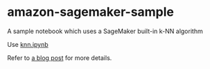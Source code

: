 # amazon-sagemaker-sample
A sample notebook which uses a SageMaker built-in k-NN algorithm

Use [knn.ipynb](knn.ipynb)

Refer to [a blog post](https://devnote.tech/2022/01/amazon-sagemaker-introduction-try-machine-learning-with-built-in-algorithms/) for more details.
